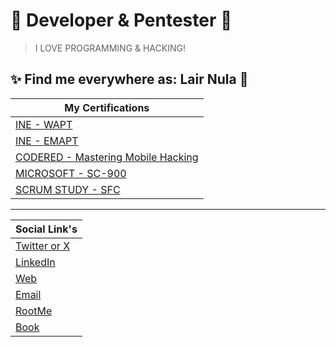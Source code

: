 # 👾 Developer & Pentester 🤖
> I LOVE PROGRAMMING & HACKING!

## ✨ Find me everywhere as: Lair Nula 👻

| My Certifications  | 
|--------------|
| [INE - WAPT](https://certs.ine.com/c772e7fb-bd8b-4ecc-931a-d02ad47939ab)     |
| [INE - EMAPT](https://certs.ine.com/3e639295-ae28-460c-ae83-66bb512b07ea)     |
| [CODERED - Mastering Mobile Hacking](https://codered.eccouncil.org/certificate/cb58164e-e3b7-4358-a835-635fa0c7dff0?logged=false)     |
| [MICROSOFT - SC-900](https://www.credly.com/earner/earned/badge/8f06bc7e-b0e3-4cfc-9f03-90b0e65f4725)     |
| [SCRUM STUDY - SFC](https://www.scrumstudy.com/certification/verify?type=SFC&number=740006)     |

---


|  Social Link's | 
|--------------|
| [Twitter or X ](https://x.com/lair_nula)    |
| [LinkedIn](https://www.linkedin.com/in/lair-nula/)     |
| [Web](https://lairnula.com.mx)     |
| [Email](mailto:contact@lairnula.com.mx)     |
| [RootMe](https://www.root-me.org/lair_nula?inc=info&lang=es)     |
| [Book](https://book.lairnula.com.mx/)     |
